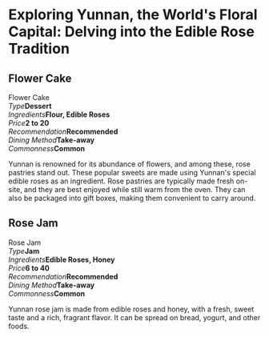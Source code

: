 # Exploring Yunnan, the World's Floral Capital: Delving into the Edible Rose Tradition

## Flower Cake

<Chinese word="鲜花饼">
<template #pinyin></template>
Flower Cake
</Chinese>

<Description>
<div><i>Type</i><b>Dessert</b></div>
<div><i>Ingredients</i><b>Flour, Edible Roses</b></div>
<div><i>Price</i><b><CNY>2</CNY> to <CNY>20</CNY></b></div>
<div><i>Recommendation</i><b>Recommended</b></div>
<div><i>Dining Method</i><b>Take-away</b></div>
<div><i>Commonness</i><b>Common</b></div>
</Description>

Yunnan is renowned for its abundance of flowers, and among these, rose pastries stand out. These popular sweets are made using Yunnan's special edible roses as an ingredient. Rose pastries are typically made fresh on-site, and they are best enjoyed while still warm from the oven. They can also be packaged into gift boxes, making them convenient to carry around.

## Rose Jam

<Chinese word="玫瑰花酱">
<template #pinyin></template>
Rose Jam
</Chinese>

<Description>
<div><i>Type</i><b>Jam</b></div>
<div><i>Ingredients</i><b>Edible Roses, Honey</b></div>
<div><i>Price</i><b><CNY>6</CNY> to <CNY>40</CNY></b></div>
<div><i>Recommendation</i><b>Recommended</b></div>
<div><i>Dining Method</i><b>Take-away</b></div>
<div><i>Commonness</i><b>Common</b></div>
</Description>

Yunnan rose jam is made from edible roses and honey, with a fresh, sweet taste and a rich, fragrant flavor. It can be spread on bread, yogurt, and other foods.